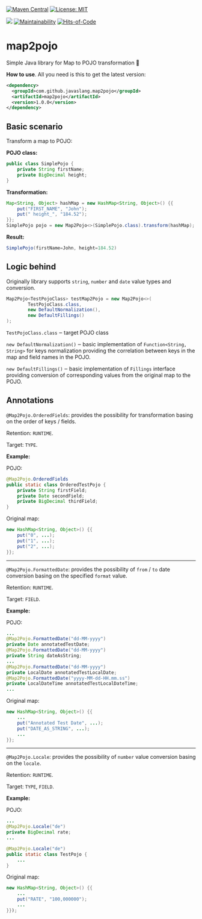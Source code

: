 [![Maven Central](https://maven-badges.herokuapp.com/maven-central/com.github.javaslang.map2pojo/map2pojo/badge.svg)](https://maven-badges.herokuapp.com/maven-central/com.github.javaslang.map2pojo/map2pojo)
[![License: MIT](https://img.shields.io/badge/License-MIT-green.svg)](https://opensource.org/licenses/MIT)

![](https://github.com/javaSlang/map2pojo/workflows/Java%20CI/badge.svg)
[![Maintainability](https://api.codeclimate.com/v1/badges/de8a444a25d12adfe9bb/maintainability)](https://codeclimate.com/github/javaSlang/map2pojo/maintainability)
[![Hits-of-Code](https://hitsofcode.com/github/javaSlang/map2pojo)](https://hitsofcode.com/view/github/javaSlang/map2pojo)
# map2pojo
Simple Java library for Map to POJO transformation 🧬

**How to use**.
All you need is this to get the latest version:
```xml
<dependency>
  <groupId>com.github.javaslang.map2pojo</groupId>
  <artifactId>map2pojo</artifactId>
  <version>1.0.0</version>
</dependency>
```

## Basic scenario

Transform a map to POJO:

**POJO class:**
```java
public class SimplePojo {
    private String firstName;
    private BigDecimal height;
}
```

**Transformation:**
```java
Map<String, Object> hashMap = new HashMap<String, Object>() {{
	put("FIRST_NAME", "John");
	put(" height_", "184.52");
}};
SimplePojo pojo = new Map2Pojo<>(SimplePojo.class).transform(hashMap);
```

**Result:**
```java
SimplePojo(firstName=John, height=184.52)
```

## Logic behind
Originally library supports `string`, `number` and `date` value types and conversion.

```java
Map2Pojo<TestPojoClass> testMap2Pojo = new Map2Pojo<>(
		TestPojoClass.class,
		new DefaultNormalization(),
		new DefaultFillings()
);
```
`TestPojoClass.class` ‒ target POJO class

`new DefaultNormalization()` ‒ basic implementation of `Function<String, String>` for keys normalization providing the correlation between keys in the map and field names in the POJO.

`new DefaultFillings()` ‒ basic implementation of `Fillings` interface providing conversion of corresponding values from the original map to the POJO.

## Annotations
`@Map2Pojo.OrderedFields`: provides the possibility for transformation basing on the order of keys / fields.

Retention: `RUNTIME`.

Target: `TYPE`.

**Example:**

POJO:
```java
@Map2Pojo.OrderedFields
public static class OrderedTestPojo {
    private String firstField;
    private Date secondField;
    private BigDecimal thirdField;
}
```

Original map:
```java
new HashMap<String, Object>() {{
    put("0", ...);
    put("1", ...);
    put("2", ...);
}};
```
___
`@Map2Pojo.FormattedDate`: provides the possibility of `from` / `to` date conversion basing on the specified `format` value.

Retention: `RUNTIME`.

Target: `FIELD`.

**Example:**

POJO:
```java
...
@Map2Pojo.FormattedDate("dd-MM-yyyy")
private Date annotatedTestDate;
@Map2Pojo.FormattedDate("dd-MM-yyyy")
private String dateAsString;
...
@Map2Pojo.FormattedDate("dd-MM-yyyy")
private LocalDate annotatedTestLocalDate;
@Map2Pojo.FormattedDate("yyyy-MM-dd-HH.mm.ss")
private LocalDateTime annotatedTestLocalDateTime;
...
```

Original map:
```java
new HashMap<String, Object>() {{
    ...
    put("Annotated Test Date", ...);
    put("DATE_AS_STRING", ...);
    ...
}};
```
___
`@Map2Pojo.Locale`: provides the possibility of `number` value conversion basing on the `locale`.

Retention: `RUNTIME`.

Target: `TYPE`, `FIELD`.

**Example:**

POJO:
```java
...
@Map2Pojo.Locale("de")
private BigDecimal rate;
...
```
```java
@Map2Pojo.Locale("de")
public static class TestPojo {
    ...
}
```

Original map:
```java
new HashMap<String, Object>() {{
    ...
    put("RATE", "100,000000");
    ...
}});
```